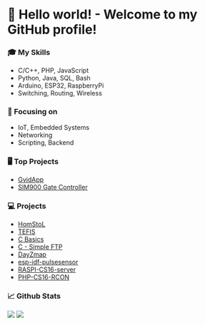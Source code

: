 # 👋 Hello world! - Welcome to my GitHub profile! 

### 🎓 My Skills
- C/C++, PHP, JavaScript
- Python, Java, SQL, Bash
- Arduino, ESP32, RaspberryPi
- Switching, Routing, Wireless

### 📖 Focusing on
- IoT, Embedded Systems
- Networking
- Scripting, Backend

### 🖥️ Top Projects
- [GvidApp](https://github.com/F3lda/GvidApp)
- [SIM900 Gate Controller](https://github.com/F3lda/arduino-SIM900_example/tree/master/examples/SIM900_gate)

### 💻 Projects
- [HomStoL](https://github.com/F3lda/HomStoL)
- [TEFIS](https://github.com/F3lda/TEFIS)
- [C Basics](https://github.com/F3lda/c-basics)
- [C - Simple FTP](https://github.com/F3lda/c-RFC913_implementation)
- [DayZmap](https://github.com/F3lda/DayZmap)
- [esp-idf-pulsesensor](https://github.com/F3lda/esp-idf-pulsesensor)
- [RASPI-CS16-server](https://github.com/F3lda/RASPI-CS16-server)
- [PHP-CS16-RCON](https://github.com/F3lda/PHP-CS16-RCON)

### 📈 Github Stats
![](http://github-profile-summary-cards.vercel.app/api/cards/repos-per-language?username=F3lda&theme=dracula) 
![](http://github-profile-summary-cards.vercel.app/api/cards/most-commit-language?username=F3lda&theme=dracula)

<!-- https://github-profile-summary-cards.vercel.app/api/cards/profile-details?username=F3lda&theme=dracula -->
<!-- https://github-stats-alpha.vercel.app/api?username=F3lda&cc=22272e&tc=37BCF6&ic=fff&bc=0000 -->

<!--
### Working on


### ✨ Welcome to my GitHub profile! ✨

**F3lda/F3lda** is a ✨ _special_ ✨ repository because its `README.md` (this file) appears on your GitHub profile.

Here are some ideas to get you started:

- 🔭 I’m currently working on ...
- 🌱 I’m currently learning ...
- 👯 I’m looking to collaborate on ...
- 🤔 I’m looking for help with ...
- 💬 Ask me about ...
- 📫 How to reach me: ...
- 😄 Pronouns: ...
- ⚡ Fun fact: ...
-->
